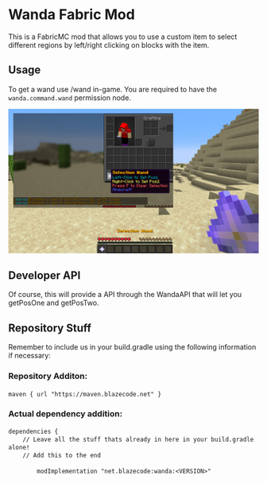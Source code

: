 # Wanda Fabric Mod
This is a FabricMC mod that allows you to use a custom item to select different regions by left/right clicking on blocks with the item.

## Usage
To get a wand use /wand in-game.
You are required to have the ``wanda.command.wand`` permission node.

![Game Example](/web_resources/game_example.png)


## Developer API
Of course, this will provide a API through the WandaAPI that will let you getPosOne and getPosTwo.
## Repository Stuff
Remember to include us in your build.gradle using the following information if necessary:

### Repository Additon:
```maven { url "https://maven.blazecode.net" }```

### Actual dependency addition:
```
dependencies {
	// Leave all the stuff thats already in here in your build.gradle alone!
	// Add this to the end

        modImplementation "net.blazecode:wanda:<VERSION>"
```
